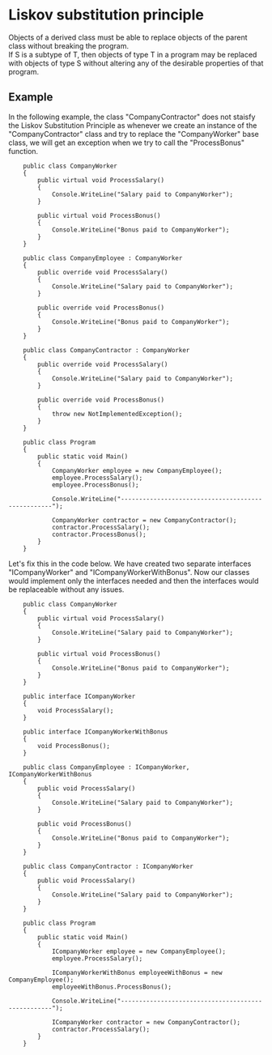 # Liskov substitution principle
Objects of a derived class must be able to replace objects of the parent class without breaking the program. <br/>
If S is a subtype of T, then objects of type T in a program may be replaced with objects of type S without altering any of the desirable properties of that program.

## Example
In the following example, the class "CompanyContractor" does not staisfy the Liskov Substitution Principle as whenever we create an instance of the "CompanyContractor" class and try to replace the "CompanyWorker" base class, we will get an exception when we try to call the "ProcessBonus" function.
```
	public class CompanyWorker
	{
		public virtual void ProcessSalary()
		{
			Console.WriteLine("Salary paid to CompanyWorker");
		}
		
		public virtual void ProcessBonus()
		{
			Console.WriteLine("Bonus paid to CompanyWorker");
		}
	}
	
	public class CompanyEmployee : CompanyWorker
	{
		public override void ProcessSalary()
		{
			Console.WriteLine("Salary paid to CompanyWorker");
		}
		
		public override void ProcessBonus()
		{
			Console.WriteLine("Bonus paid to CompanyWorker");
		}
	}
	
	public class CompanyContractor : CompanyWorker
	{
		public override void ProcessSalary()
		{
			Console.WriteLine("Salary paid to CompanyWorker");
		}
		
		public override void ProcessBonus()
		{
			throw new NotImplementedException();
		}
	}

	public class Program
	{
		public static void Main()
		{
			CompanyWorker employee = new CompanyEmployee();
			employee.ProcessSalary();
			employee.ProcessBonus();
			
			Console.WriteLine("---------------------------------------------------");
			
			CompanyWorker contractor = new CompanyContractor();
			contractor.ProcessSalary();
			contractor.ProcessBonus();
		}
	}
```

Let's fix this in the code below. We have created two separate interfaces "ICompanyWorker" and "ICompanyWorkerWithBonus". Now our classes would implement only the interfaces needed and then the interfaces would be replaceable without any issues.
```
	public class CompanyWorker
	{
		public virtual void ProcessSalary()
		{
			Console.WriteLine("Salary paid to CompanyWorker");
		}
		
		public virtual void ProcessBonus()
		{
			Console.WriteLine("Bonus paid to CompanyWorker");
		}
	}
	
	public interface ICompanyWorker
	{
		void ProcessSalary();
	}
	
	public interface ICompanyWorkerWithBonus
	{
		void ProcessBonus();
	}
	
	public class CompanyEmployee : ICompanyWorker, ICompanyWorkerWithBonus
	{
		public void ProcessSalary()
		{
			Console.WriteLine("Salary paid to CompanyWorker");
		}
		
		public void ProcessBonus()
		{
			Console.WriteLine("Bonus paid to CompanyWorker");
		}
	}
	
	public class CompanyContractor : ICompanyWorker
	{
		public void ProcessSalary()
		{
			Console.WriteLine("Salary paid to CompanyWorker");
		}
	}

	public class Program
	{
		public static void Main()
		{
			ICompanyWorker employee = new CompanyEmployee();
			employee.ProcessSalary();
			
			ICompanyWorkerWithBonus employeeWithBonus = new CompanyEmployee();
			employeeWithBonus.ProcessBonus();
			
			Console.WriteLine("---------------------------------------------------");
			
			ICompanyWorker contractor = new CompanyContractor();
			contractor.ProcessSalary();
		}
	}
```
